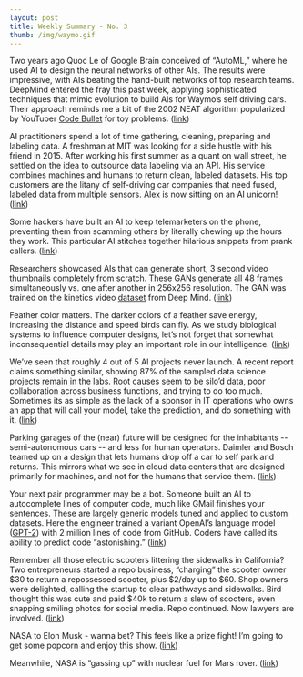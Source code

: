 ```yaml
---
layout: post
title: Weekly Summary - No. 3
thumb: /img/waymo.gif
---
```


Two years ago Quoc Le of Google Brain conceived of “AutoML,” where he
used AI to design the neural networks of other AIs.  The results were
impressive, with AIs beating the hand-built networks of top research
teams.  DeepMind entered the fray this past week, applying
sophisticated techniques that mimic evolution to build AIs for Waymo’s
self driving cars.  Their approach reminds me a bit of the 2002 NEAT
algorithm popularized by YouTuber [Code Bullet](https://www.youtube.com/channel/UC0e3QhIYukixgh5VVpKHH9Q) for toy problems.
([link](https://deepmind.com/blog/how-evolutionary-selection-can-train-more-capable-self-driving-cars/))

AI practitioners spend a lot of time gathering, cleaning, preparing
and labeling data.  A freshman at MIT was looking for a side hustle
with his friend in 2015.  After working his first summer as a quant on
wall street, he settled on the idea to outsource data labeling via an
API.  His service combines machines and humans to return clean,
labeled datasets.  His top customers are the litany of self-driving
car companies that need fused, labeled data from multiple
sensors. Alex is now sitting on an AI unicorn!
([link](https://www.theinformation.com/articles/supplier-to-self-driving-car-makers-nears-financing-at-1-billion-valuation))

Some hackers have built an AI to keep telemarketers on the phone,
preventing them from scamming others by literally chewing up the hours
they work.  This particular AI stitches together hilarious snippets
from prank callers. ([link](https://www.youtube.com/watch?v=ndvYa3X6hU0))

Researchers showcased AIs that can generate short, 3 second video
thumbnails completely from scratch.  These GANs generate all 48 frames
simultaneously vs. one after another in 256x256 resolution. The GAN
was trained on the kinetics video
[dataset](https://deepmind.com/research/open-source/open-source-datasets/kinetics/) from Deep Mind.
([link](https://arxiv.org/pdf/1907.06571.pdf))

Feather color matters. The darker colors of a feather save energy,
increasing the distance and speed birds can fly.  As we study
biological systems to influence computer designs, let’s not forget
that somewhat inconsequential details may play an important role in
our intelligence.
([link](https://www.newscientist.com/article/2210970-dark-feathers-give-birds-hot-wings-that-may-save-energy-during-flight/))

We’ve seen that roughly 4 out of 5 AI projects never launch.  A recent
report claims something similar, showing 87% of the sampled data
science projects remain in the labs.  Root causes seem to be silo’d
data, poor collaboration across business functions, and trying to do
too much.  Sometimes its as simple as the lack of a sponsor in IT
operations who owns an app that will call your model, take the
prediction, and do something with it.
([link](https://venturebeat.com/2019/07/19/why-do-87-of-data-science-projects-never-make-it-into-production/))

Parking garages of the (near) future will be designed for the
inhabitants -- semi-autonomous cars -- and less for human operators.
Daimler and Bosch teamed up on a design that lets humans drop off a
car to self park and returns.  This mirrors what we see in cloud data
centers that are designed primarily for machines, and not for the
humans that service them.
([link](https://www.cnet.com/roadshow/news/bosch-daimler-approval-level-4-automated-parking-germany/))

Your next pair programmer may be a bot.  Someone built an AI to
autocomplete lines of computer code, much like GMail finishes your
sentences.  These are largely generic models tuned and applied to
custom datasets.  Here the engineer trained a variant OpenAI’s
language model
([GPT-2](https://openai.com/blog/better-language-models/)) with 2
million lines of code from GitHub.  Coders have called its ability to
predict code “astonishing.”  ([link](https://tabnine.com/blog/deep))

Remember all those electric scooters littering the sidewalks in
California?  Two entrepreneurs started a repo business, “charging” the
scooter owner $30 to return a repossessed scooter, plus $2/day up to
$60.  Shop owners were delighted, calling the startup to clear
pathways and sidewalks.  Bird thought this was cute and paid $40k to
return a slew of scooters, even snapping smiling photos for social
media.  Repo continued.  Now lawyers are involved.
([link](https://www.theverge.com/2019/7/24/20696405/dockless-scooters-share-repo-men-repossessor-lawsuit-tow-yard-lime-bird-lyft-uber-razor))

NASA to Elon Musk - wanna bet?   This feels like a prize fight!  I’m going to get some popcorn and enjoy this show.
([link](https://futurism.com/the-byte/nasa-spacex-moon))

Meanwhile, NASA is “gassing up” with nuclear fuel for Mars rover.
([link](https://newatlas.com/nasa-mars-2020-nuclear-fuel/60741/))
